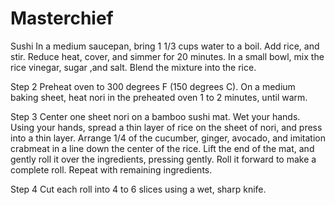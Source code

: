 # Masterchief
Sushi
In a medium saucepan, bring 1 1/3 cups water to a boil. Add rice, and stir. Reduce heat, cover, and simmer for 20 minutes. In a small bowl, mix the rice vinegar, sugar ,and salt. Blend the mixture into the rice.

Step 2
Preheat oven to 300 degrees F (150 degrees C). On a medium baking sheet, heat nori in the preheated oven 1 to 2 minutes, until warm.

Step 3
Center one sheet nori on a bamboo sushi mat. Wet your hands. Using your hands, spread a thin layer of rice on the sheet of nori, and press into a thin layer. Arrange 1/4 of the cucumber, ginger, avocado, and imitation crabmeat in a line down the center of the rice. Lift the end of the mat, and gently roll it over the ingredients, pressing gently. Roll it forward to make a complete roll. Repeat with remaining ingredients.

Step 4
Cut each roll into 4 to 6 slices using a wet, sharp knife.
